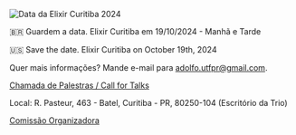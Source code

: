 ![Data da Elixir Curitiba 2024](https://github.com/user-attachments/assets/6aada0d3-0c0b-4a7e-8095-791929551207)

🇧🇷 Guardem a data. Elixir Curitiba em 19/10/2024 - Manhã e Tarde

🇺🇸 Save the date. Elixir Curitiba on October 19th, 2024

Quer mais informações? Mande e-mail para adolfo.utfpr@gmail.com.

[Chamada de Palestras / Call for Talks](https://bit.ly/3WVraf5)

Local: R. Pasteur, 463 - Batel, Curitiba - PR, 80250-104 (Escritório da Trio)

[Comissão Organizadora](organizacao.md)
